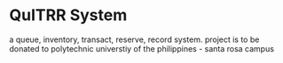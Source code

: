 # QuITRR System
a queue, inventory, transact, reserve, record system. project is to be donated to polytechnic universtiy of the philippines - santa rosa campus
